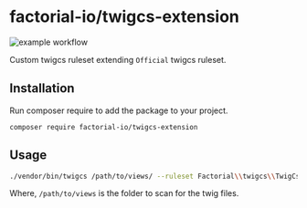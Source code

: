 # factorial-io/twigcs-extension

![example workflow](https://github.com/factorial-io/twigcs-extension/actions/workflows/ci.yml/badge.svg?branch=master)


Custom twigcs ruleset extending `Official` twigcs ruleset.

## Installation

Run composer require to add the package to your project.
```
composer require factorial-io/twigcs-extension
```

## Usage

```bash
./vendor/bin/twigcs /path/to/views/ --ruleset Factorial\\twigcs\\TwigCsRuleset
```
Where, `/path/to/views` is the folder to scan for the twig files.
